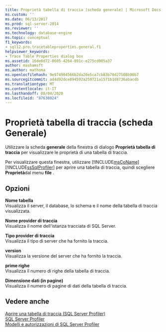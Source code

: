 ```yaml
---
title: Proprietà tabella di traccia (scheda generale) | Microsoft Docs
ms.custom: ''
ms.date: 06/13/2017
ms.prod: sql-server-2014
ms.reviewer: ''
ms.technology: database-engine
ms.topic: conceptual
f1_keywords:
- sql12.pro.tracetableproperties.general.f1
helpviewer_keywords:
- Trace Table Properties dialog box
ms.assetid: 16de6d72-0605-4264-891c-e275cd005a37
author: mashamsft
ms.author: mathoma
ms.openlocfilehash: 9e974904566b2da20e5ca7cb83b70d27508b90b7
ms.sourcegitcommit: ad4d92dce894592a259721a1571b1d8736abacdb
ms.translationtype: MT
ms.contentlocale: it-IT
ms.lasthandoff: 08/04/2020
ms.locfileid: "87638024"
---
```

# <a name="trace-table-properties-general-tab"></a>Proprietà tabella di traccia (scheda Generale)
  Utilizzare la scheda **generale** della finestra di dialogo **Proprietà tabella di traccia** per visualizzare le proprietà di una tabella di traccia.  
  
 Per visualizzare questa finestra, utilizzare [!INCLUDE[msCoName](../includes/msconame-md.md)] [!INCLUDE[ssSqlProfiler](../includes/sssqlprofiler-md.md)] per aprire una tabella di traccia, quindi scegliere **Proprietà**dal menu **file** .  
  
## <a name="options"></a>Opzioni  
 **Nome tabella**  
 Visualizza il server, il database, lo schema e il nome della tabella di traccia visualizzata.  
  
 **Nome provider di traccia**  
 Visualizza il nome dell'istanza tracciata di SQL Server.  
  
 **Tipo provider di traccia**  
 Visualizza il tipo di server che ha fornito la traccia.  
  
 **version**  
 Visualizza la versione del server che ha fornito la traccia.  
  
 **prime righe**  
 Visualizza il numero di righe della tabella di traccia.  
  
 **Dimensione dati (in pagine)**  
 Visualizza il numero di pagine di dati della tabella di traccia.  
  
## <a name="see-also"></a>Vedere anche  
 [Aprire una tabella di traccia &#40;SQL Server Profiler&#41;](../tools/sql-server-profiler/open-a-trace-table-sql-server-profiler.md)   
 [SQL Server Profiler](../tools/sql-server-profiler/sql-server-profiler.md)   
 [Modelli e autorizzazioni di SQL Server Profiler](../tools/sql-server-profiler/sql-server-profiler-templates-and-permissions.md)  
  
  
